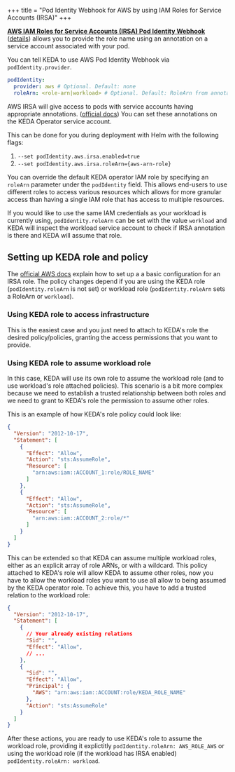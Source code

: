 +++
title = "Pod Identity Webhook for AWS by using IAM Roles for Service Accounts (IRSA)"
+++

[**AWS IAM Roles for Service Accounts (IRSA) Pod Identity Webhook**](https://github.com/aws/amazon-eks-pod-identity-webhook) ([details](https://aws.amazon.com/blogs/opensource/introducing-fine-grained-iam-roles-service-accounts/)) allows you to provide the role name using an annotation on a service account associated with your pod.

You can tell KEDA to use AWS Pod Identity Webhook via `podIdentity.provider`.

```yaml
podIdentity:
  provider: aws # Optional. Default: none
  roleArn: <role-arn|workload> # Optional. Default: RoleArn from annotation on service-account.
```

AWS IRSA will give access to pods with service accounts having appropriate annotations. ([official docs](https://aws.amazon.com/es/blogs/opensource/introducing-fine-grained-iam-roles-service-accounts/)) You can set these annotations on the KEDA Operator service account.

This can be done for you during deployment with Helm with the following flags: 

1. `--set podIdentity.aws.irsa.enabled=true`
2. `--set podIdentity.aws.irsa.roleArn={aws-arn-role}`

You can override the default KEDA operator IAM role by specifying an `roleArn` parameter under the `podIdentity` field. This allows end-users to use different roles to access various resources which allows for more granular access than having a single IAM role that has access to multiple resources.

If you would like to use the same IAM credentials as your workload is currently using, `podIdentity.roleArn` can be set with the value `workload` and KEDA will inspect the workload service account to check if IRSA annotation is there and KEDA will assume that role.

## Setting up KEDA role and policy

The [official AWS docs](https://aws.amazon.com/es/blogs/opensource/introducing-fine-grained-iam-roles-service-accounts/) explain how to set up a a basic configuration for an IRSA role. The policy changes depend if you are using the KEDA role (`podIdentity.roleArn` is not set) or workload role (`podIdentity.roleArn` sets a RoleArn or `workload`).

### Using KEDA role to access infrastructure

This is the easiest case and you just need to attach to KEDA's role the desired policy/policies, granting the access permissions that you want to provide.

### Using KEDA role to assume workload role

In this case, KEDA will use its own role to assume the workload role (and to use workload's role attached policies). This scenario is a bit more complex because we need to establish a trusted relationship between both roles and we need to grant to KEDA's role the permission to assume other roles.

This is an example of how KEDA's role policy could look like:

```json
{
  "Version": "2012-10-17",
  "Statement": [
    {
      "Effect": "Allow",
      "Action": "sts:AssumeRole",
      "Resource": [
        "arn:aws:iam::ACCOUNT_1:role/ROLE_NAME"
      ]
    },
    {
      "Effect": "Allow",
      "Action": "sts:AssumeRole",
      "Resource": [
        "arn:aws:iam::ACCOUNT_2:role/*"
      ]
    }
  ]
}
```
This can be extended so that KEDA can assume multiple workload roles, either as an explicit array of role ARNs, or with a wildcard.
This policy attached to KEDA's role will allow KEDA to assume other roles, now you have to allow the workload roles you want to use all allow to being assumed by the KEDA operator role. To achieve this, you have to add a trusted relation to the workload role:

```json
{
  "Version": "2012-10-17",
  "Statement": [
    {
      // Your already existing relations
      "Sid": "",
      "Effect": "Allow",
      // ...
    },
    {
      "Sid": "",
      "Effect": "Allow",
      "Principal": {
        "AWS": "arn:aws:iam::ACCOUNT:role/KEDA_ROLE_NAME"
      },
      "Action": "sts:AssumeRole"
    }
  ]
}
```

After these actions, you are ready to use KEDA's role to assume the workload role, providing it explictitly `podIdentity.roleArn: AWS_ROLE_AWS` or using the workload role (if the workload has IRSA enabled) `podIdentity.roleArn: workload`.